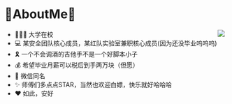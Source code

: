 # 🐰AboutMe🐰
<img align="right" src="https://github-readme-stats.vercel.app/api?username=ChattrRabbit&show_icons=true&icon_color=CE1D2D&text_color=718096&bg_color=FFFFFF&hide_title=true"/>


- 👨🏻‍💻 大学在校
- 💻 某安全团队核心成员，某红队实验室兼职核心成员(因为还没毕业呜呜呜)
- 🎗️ 一个不会调酒的吉他手不是一个好脚本小子
- 💰 希望毕业月薪可以税后到手两万块（但愿）
- 📮 微信同名
- ✨ 师傅们多点点STAR，当然也欢迎白嫖，快乐就好哈哈哈
- ❤️ 如此，安好


